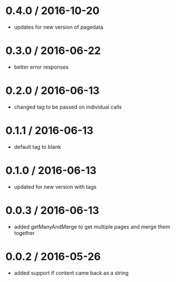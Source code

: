 
0.4.0 / 2016-10-20
==================

  * updates for new version of pagedata

0.3.0 / 2016-06-22
==================

  * better error responses

0.2.0 / 2016-06-13
==================

  * changed tag to be passed on individual calls

0.1.1 / 2016-06-13
==================

  * default tag to blank

0.1.0 / 2016-06-13
==================

  * updated for new version with tags

0.0.3 / 2016-06-13
==================

  * added getManyAndMerge to get multiple pages and merge them together

0.0.2 / 2016-05-26
==================

  * added support if content came back as a string
